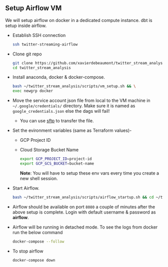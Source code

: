 ## Setup Airflow VM

We will setup airflow on docker in a dedicated compute instance. dbt is setup inside airflow.

- Establish SSH connection

  ```bash
  ssh twitter-streaming-airflow
  ```

- Clone git repo

  ```bash
  git clone https://github.com/xavierdebeaumont/twitter_stream_analysis.git && \
  cd twitter_stream_analysis
  ```
- Install anaconda, docker & docker-compose.

  ```bash
  bash ~/twitter_stream_analysis/scripts/vm_setup.sh && \
  exec newgrp docker
  ```
- Move the service account json file from local to the VM machine in `~/.google/credentials/` directory.  Make sure it is named as `google_credentials.json`  else the dags will fail!

  - You can use [sftp](https://youtu.be/ae-CV2KfoN0?t=2442) to transfer the file.

- Set the evironment variables (same as Terraform values)-

  - GCP Project ID

  - Cloud Storage Bucket Name

    ```bash
    export GCP_PROJECT_ID=project-id
    export GCP_GCS_BUCKET=bucket-name
    ```

    **Note**: You will have to setup these env vars every time you create a new shell session.

- Start Airflow.

  ```bash
  bash ~/twitter_stream_analysis/scripts/airflow_startup.sh && cd ~/twitter_stream_analysis/airflow
  ```

- Airflow should be available on port `8080` a couple of minutes after the above setup is complete. Login with default username & password as **airflow**.

- Airflow will be running in detached mode. To see the logs from docker run the below command

  ```bash
  docker-compose --follow
  ```

- To stop airflow

  ```bash
  docker-compose down
  ```